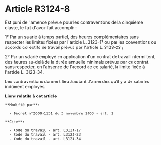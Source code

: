 # Article R3124-8

Est puni de l'amende prévue pour les contraventions de la cinquième classe, le fait d'avoir fait accomplir : 

1° Par un salarié à temps partiel, des heures complémentaires sans respecter les limites fixées par l'article L. 3123-17 ou
par les conventions ou accords collectifs de travail prévus par l'article L. 3123-23 ; 

2° Par un salarié employé en application d'un contrat de travail intermittent, des heures au-delà de la durée annuelle
minimale prévue par ce contrat, sans respecter, en l'absence de l'accord de ce salarié, la limite fixée à l'article L.
3123-34.

Les contraventions donnent lieu à autant d'amendes qu'il y a de salariés indûment employés.

**Liens relatifs à cet article**

	**Modifié par**:

	  - Décret n°2008-1131 du 3 novembre 2008 - art. 1

	**Cite**:

	  - Code du travail - art. L3123-17
	  - Code du travail - art. L3123-23
	  - Code du travail - art. L3123-34
